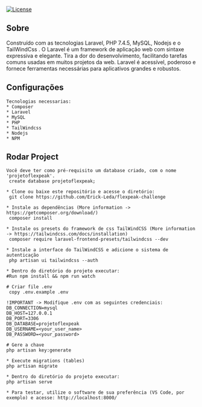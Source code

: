 <a href="https://packagist.org/packages/laravel/framework"><img src="https://poser.pugx.org/laravel/framework/license.svg" alt="License"></a>
</p>

## Sobre

Construído com as tecnologias Laravel, PHP 7.4.5, MySQL, Nodejs e o TailWindCss . O Laravel é um framework de aplicação web com sintaxe expressiva e elegante. Tira a dor do desenvolvimento, facilitando tarefas comuns usadas em muitos projetos da web. Laravel é acessível, poderoso e fornece ferramentas necessárias para aplicativos grandes e robustos.

## Configurações

    Tecnologias necessarias:
    * Composer
    * Laravel 
    * MySQL
    * PHP
    * TailWindcss
    * Nodejs
    * NPM

## Rodar Project

    Você deve ter como pré-requisito um database criado, com o nome 'projetoflexpeak'.
     create database projetoflexpeak;

    * Clone ou baixe este repositório e acesse o diretório:
     git clone https://github.com/Erick-Leda/flexpeak-challenge

    * Instale as dependências (More information -> https://getcomposer.org/download/)
     composer install

    * Instale os presets do framework de css TailWindCSS (More information -> https://tailwindcss.com/docs/installation)
     composer require laravel-frontend-presets/tailwindcss --dev

    * Instale a interface do TailWindCSS e adicione o sistema de autenticação
     php artisan ui tailwindcss --auth

    * Dentro do diretório do projeto executar:
    #Run npm install && npm run watch

    # Criar file .env
     copy .env.example .env

    !IMPORTANT -> Modifique .env com as seguintes credenciais:
    DB_CONNECTION=mysql
    DB_HOST=127.0.0.1
    DB_PORT=3306
    DB_DATABASE=projetoflexpeak
    DB_USERNAME=<your_user_name>
    DB_PASSWORD=<your_password>

    # Gere a chave
    php artisan key:generate

    * Execute migrations (tables)
    php artisan migrate

    * Dentro do diretório do projeto executar:
    php artisan serve

    * Para testar, utilize o software de sua preferência (VS Code, por exemplo) e acesse: http://localhost:8000/

